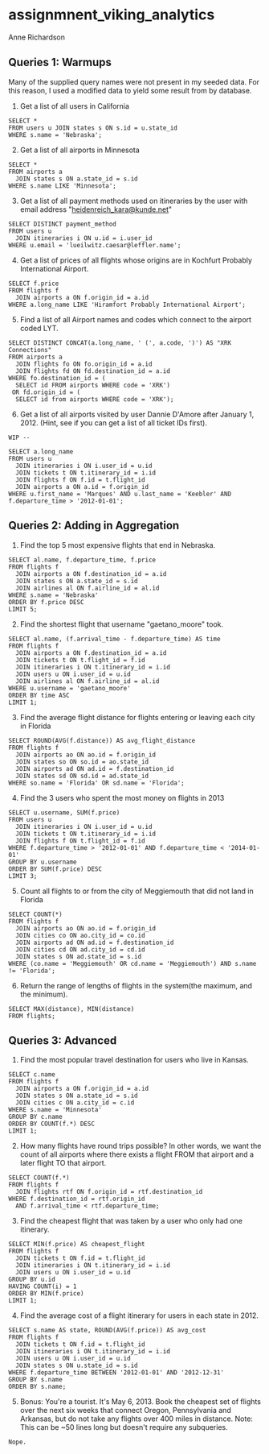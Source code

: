 # assignmnent_viking_analytics

Anne Richardson

## Queries 1: Warmups

Many of the supplied query names were not present in my seeded data. For this reason, I used a modified data to yield some result from by database.

1. Get a list of all users in California
```
SELECT *
FROM users u JOIN states s ON s.id = u.state_id
WHERE s.name = 'Nebraska';
```

2. Get a list of all airports in Minnesota
```
SELECT *
FROM airports a
  JOIN states s ON a.state_id = s.id
WHERE s.name LIKE 'Minnesota';
```

3. Get a list of all payment methods used on itineraries by the user with email address "heidenreich_kara@kunde.net"
```
SELECT DISTINCT payment_method
FROM users u
  JOIN itineraries i ON u.id = i.user_id
WHERE u.email = 'lueilwitz.caesar@leffler.name';
```

4. Get a list of prices of all flights whose origins are in Kochfurt Probably International Airport.
```
SELECT f.price
FROM flights f
  JOIN airports a ON f.origin_id = a.id
WHERE a.long_name LIKE 'Hiramfort Probably International Airport';
```

5. Find a list of all Airport names and codes which connect to the airport coded LYT.
```
SELECT DISTINCT CONCAT(a.long_name, ' (', a.code, ')') AS "XRK Connections"
FROM airports a
  JOIN flights fo ON fo.origin_id = a.id
  JOIN flights fd ON fd.destination_id = a.id
WHERE fo.destination_id = (
  SELECT id FROM airports WHERE code = 'XRK')
 OR fd.origin_id = (
  SELECT id from airports WHERE code = 'XRK');
```

6. Get a list of all airports visited by user Dannie D'Amore after January 1, 2012. (Hint, see if you can get a list of all ticket IDs first).
```
WIP --

SELECT a.long_name
FROM users u
  JOIN itineraries i ON i.user_id = u.id
  JOIN tickets t ON t.itinerary_id = i.id
  JOIN flights f ON f.id = t.flight_id
  JOIN airports a ON a.id = f.origin_id
WHERE u.first_name = 'Marques' AND u.last_name = 'Keebler' AND f.departure_time > '2012-01-01';
```

## Queries 2: Adding in Aggregation

1. Find the top 5 most expensive flights that end in Nebraska.
```
SELECT al.name, f.departure_time, f.price
FROM flights f
  JOIN airports a ON f.destination_id = a.id
  JOIN states s ON a.state_id = s.id
  JOIN airlines al ON f.airline_id = al.id
WHERE s.name = 'Nebraska'
ORDER BY f.price DESC
LIMIT 5;
```

2. Find the shortest flight that username "gaetano_moore" took.
```
SELECT al.name, (f.arrival_time - f.departure_time) AS time
FROM flights f
  JOIN airports a ON f.destination_id = a.id
  JOIN tickets t ON t.flight_id = f.id
  JOIN itineraries i ON t.itinerary_id = i.id
  JOIN users u ON i.user_id = u.id
  JOIN airlines al ON f.airline_id = al.id
WHERE u.username = 'gaetano_moore'
ORDER BY time ASC
LIMIT 1;
```

3. Find the average flight distance for flights entering or leaving each city in Florida
```
SELECT ROUND(AVG(f.distance)) AS avg_flight_distance
FROM flights f
  JOIN airports ao ON ao.id = f.origin_id
  JOIN states so ON so.id = ao.state_id
  JOIN airports ad ON ad.id = f.destination_id
  JOIN states sd ON sd.id = ad.state_id
WHERE so.name = 'Florida' OR sd.name = 'Florida';
```

4. Find the 3 users who spent the most money on flights in 2013
```
SELECT u.username, SUM(f.price)
FROM users u
  JOIN itineraries i ON i.user_id = u.id
  JOIN tickets t ON t.itinerary_id = i.id
  JOIN flights f ON t.flight_id = f.id
WHERE f.departure_time > '2012-01-01' AND f.departure_time < '2014-01-01'
GROUP BY u.username
ORDER BY SUM(f.price) DESC
LIMIT 3;
```

5. Count all flights to or from the city of Meggiemouth that did not land in Florida
```
SELECT COUNT(*)
FROM flights f
  JOIN airports ao ON ao.id = f.origin_id
  JOIN cities co ON ao.city_id = co.id
  JOIN airports ad ON ad.id = f.destination_id
  JOIN cities cd ON ad.city_id = cd.id
  JOIN states s ON ad.state_id = s.id
WHERE (co.name = 'Meggiemouth' OR cd.name = 'Meggiemouth') AND s.name != 'Florida';
```

6. Return the range of lengths of flights in the system(the maximum, and the minimum).
```
SELECT MAX(distance), MIN(distance)
FROM flights;
```

## Queries 3: Advanced

1. Find the most popular travel destination for users who live in Kansas.
```
SELECT c.name
FROM flights f
  JOIN airports a ON f.origin_id = a.id
  JOIN states s ON a.state_id = s.id
  JOIN cities c ON a.city_id = c.id
WHERE s.name = 'Minnesota'
GROUP BY c.name
ORDER BY COUNT(f.*) DESC
LIMIT 1;
```

2. How many flights have round trips possible? In other words, we want the count of all airports where there exists a flight FROM that airport and a later flight TO that airport.
```
SELECT COUNT(f.*)
FROM flights f
  JOIN flights rtf ON f.origin_id = rtf.destination_id
WHERE f.destination_id = rtf.origin_id
  AND f.arrival_time < rtf.departure_time;
```

3. Find the cheapest flight that was taken by a user who only had one itinerary.
```
SELECT MIN(f.price) AS cheapest_flight
FROM flights f
  JOIN tickets t ON f.id = t.flight_id
  JOIN itineraries i ON t.itinerary_id = i.id
  JOIN users u ON i.user_id = u.id
GROUP BY u.id
HAVING COUNT(i) = 1
ORDER BY MIN(f.price)
LIMIT 1;
```

4. Find the average cost of a flight itinerary for users in each state in 2012.
```
SELECT s.name AS state, ROUND(AVG(f.price)) AS avg_cost
FROM flights f
  JOIN tickets t ON f.id = t.flight_id
  JOIN itineraries i ON t.itinerary_id = i.id
  JOIN users u ON i.user_id = u.id
  JOIN states s ON u.state_id = s.id
WHERE f.departure_time BETWEEN '2012-01-01' AND '2012-12-31'
GROUP BY s.name
ORDER BY s.name;
```

5. Bonus: You're a tourist. It's May 6, 2013. Book the cheapest set of flights over the next six weeks that connect Oregon, Pennsylvania and Arkansas, but do not take any flights over 400 miles in distance. Note: This can be ~50 lines long but doesn't require any subqueries.
```
Nope.
```
